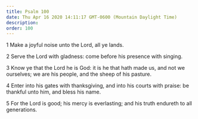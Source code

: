 ```yaml
---
title: Psalm 100
date: Thu Apr 16 2020 14:11:17 GMT-0600 (Mountain Daylight Time)
description: 
order: 100
---
```


<p>1 Make a joyful noise unto the Lord, all ye lands.</p>
<p>2 Serve the Lord with gladness: come before his presence with singing.</p>
<span></span>
<p>
  3 Know ye that the Lord he is God: it is he that hath made us, and not we
  ourselves; we are his people, and the sheep of his pasture.
</p>
<p>
  4 Enter into his gates with thanksgiving, and into his courts with praise: be
  thankful unto him, and bless his name.
</p>
<p>
  5 For the Lord is good; his mercy is everlasting; and his truth endureth to
  all generations.
</p>
